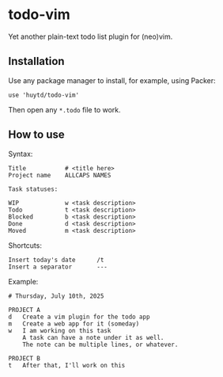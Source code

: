 # todo-vim

Yet another plain-text todo list plugin for (neo)vim.

## Installation

Use any package manager to install, for example, using Packer:

```
use 'huytd/todo-vim'
```

Then open any `*.todo` file to work.

## How to use

Syntax:

```
Title           # <title here>
Project name    ALLCAPS NAMES

Task statuses:

WIP             w <task description>
Todo            t <task description>
Blocked         b <task description>
Done            d <task description>
Moved           m <task description>
```

Shortcuts:

```
Insert today's date      /t
Insert a separator       ---
```

Example:

```
# Thursday, July 10th, 2025

PROJECT A
d   Create a vim plugin for the todo app
m   Create a web app for it (someday)
w   I am working on this task
    A task can have a note under it as well.
    The note can be multiple lines, or whatever.

PROJECT B
t   After that, I'll work on this
```
